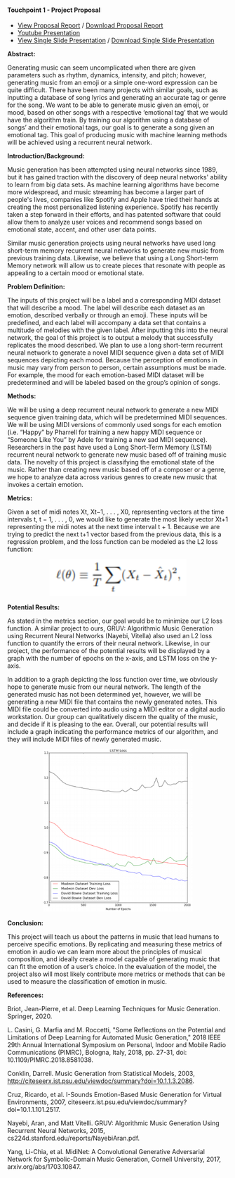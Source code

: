 
#### Touchpoint 1 - Project Proposal  

- [View Proposal Report](https://drive.google.com/file/d/1xS-L8BZmzfwZYZ3VzKxn5t_0B7f9yxZb/view?usp=sharing) / [Download Proposal Report](https://github.com/Matthewa1999/Group11_CS4641/raw/main/Resources/ProjectProposal.pdf)
- [Youtube Presentation](https://www.youtube.com/watch?v=RopPKB7D7qI)  
- [View Single Slide Presentation](https://drive.google.com/file/d/17fHZPUO1quHMPFOvDn-JaZQeB6V6OEae/view?usp=sharing) / [Download Single Slide Presentation](https://github.com/Matthewa1999/Group11_CS4641/raw/main/Resources/Group%2011_Presentation_Slide.pdf)  

<strong>Abstract: </strong>

Generating music can seem uncomplicated when there are given parameters such as rhythm, dynamics, intensity, and pitch; however, generating music from an emoji or a simple one-word expression can be quite difficult. There have been many projects with similar goals, such as inputting a database of song lyrics and generating an accurate tag or genre for the song. We want to be able to generate music given an emoji, or mood, based on other songs with a respective ‘emotional tag’ that we would have the algorithm train. By training our algorithm using a database of songs’ and their emotional tags, our goal is to generate a song given an emotional tag. This goal of producing music with machine learning methods will be achieved using a recurrent neural network. 

<strong>Introduction/Background:</strong>  

Music generation has been attempted using neural networks since 1989, but it has gained traction with the discovery of deep neural networks' ability to learn from big data sets.  As machine learning algorithms have become more widespread, and music streaming has become a larger part of people's lives, companies like Spotify and Apple have tried their hands at creating the most personalized listening experience.  Spotify has recently taken a step forward in their efforts, and has patented software that could allow them to analyze user voices and recommend songs based on emotional state, accent, and other user data points.  

Similar music generation projects using neural networks have used long short-term memory recurrent neural networks to generate new music from previous training data. Likewise, we believe that using a Long Short-term Memory network will allow us to create pieces that resonate with people as appealing to a certain mood or emotional state.

<strong>Problem Definition:</strong>  

The inputs of this project will be a label and a corresponding MIDI dataset that will describe a mood. The label will describe each dataset as an emotion, described verbally or through an emoji. These inputs will be predefined, and each label will accompany a data set that contains a multitude of melodies with the given label. After inputting this into the neural network, the goal of this project is to output a melody that successfully replicates the mood described. We plan to use a long short-term recurrent neural network to generate a novel MIDI sequence given a data set of MIDI sequences depicting each mood.
Because the perception of emotions in music may vary from person to person, certain assumptions must be made. For example, the mood for each emotion-based MIDI dataset will be predetermined and will be labeled based on the group’s opinion of songs.

<strong>Methods:</strong>  

We will be using a deep recurrent neural network to generate a new MIDI sequence given training data, which will be predetermined MIDI sequences. We will be using MIDI versions of commonly used songs for each emotion (i.e. “Happy” by Pharrell for training a new happy MIDI sequence or “Someone Like You” by Adele for training a new sad MIDI sequence). Researchers in the past have used a Long Short-Term Memory (LSTM) recurrent neural network to generate new music based off of training music data. The novelty of this project is classifying the emotional state of the music. Rather than creating new music based off of a composer or a genre, we hope to analyze data across various genres to create new music that invokes a certain emotion.

<strong>Metrics:</strong>  

Given a set of midi notes Xt, Xt−1, . . . , X0, representing vectors at the time intervals t, t − 1, . . . , 0, we would like to generate the most likely vector Xt+1 representing the midi notes at the next time interval 
t + 1. Because we are trying to predict the next t+1 vector based from the previous data, this is a regression problem, and the loss function can be modeled as the L2 loss function:

<p align="center">
    <img src="https://github.com/Matthewa1999/Group11_CS4641/blob/main/Resources/Images/LossFunctionFormula.png?raw=true" width="312" height="84"/>
</p>

<strong>Potential Results:</strong>  
	
As stated in the metrics section, our goal would be to minimize our L2 loss function. A similar project to ours, GRUV: Algorithmic Music Generation using Recurrent Neural Networks (Nayebi, Vitella) also used an L2 loss function to quantify the errors of their neural network. Likewise, in our project, the performance of the potential results will be displayed by a graph with the number of epochs on the x-axis, and LSTM loss on the y-axis.

In addition to a graph depicting the loss function over time, we obviously hope to generate music from our neural network. The length of the generated music has not been determined yet, however, we will be generating a new MIDI file that contains the newly generated notes. This MIDI file could be converted into audio using a MIDI editor or a digital audio workstation. Our group can qualitatively discern the quality of the music, and decide if it is pleasing to the ear. Overall, our potential results will include a graph indicating the performance metrics of our algorithm, and they will include MIDI files of newly generated music.

<p align="center">
    <img src="https://github.com/Matthewa1999/Group11_CS4641/blob/main/Resources/Images/LossFunctionPlot.png?raw=true" width="340" height="370"/>
</p>
	
<strong>Conclusion:</strong>  

This project will teach us about the patterns in music that lead humans to perceive specific emotions. By replicating and measuring these metrics of emotion in audio we can learn more about the principles of musical composition, and ideally create a model capable of generating music that can fit the emotion of a user’s choice. In the evaluation of the model, the project also will most likely contribute more metrics or methods that can be used to measure the classification of emotion in music.

<strong>References:</strong>  

Briot, Jean-Pierre, et al. Deep Learning Techniques for Music Generation. Springer, 2020. 

L. Casini, G. Marfia and M. Roccetti, "Some Reflections on the Potential and Limitations of Deep Learning for Automated Music Generation," 2018 IEEE 29th Annual International Symposium on Personal, Indoor and Mobile Radio Communications (PIMRC), Bologna, Italy, 2018, pp. 27-31, doi: 10.1109/PIMRC.2018.8581038.

Conklin, Darrell. Music Generation from Statistical Models, 2003, http://citeseerx.ist.psu.edu/viewdoc/summary?doi=10.1.1.3.2086.

Cruz, Ricardo, et al. I-Sounds Emotion-Based Music Generation for Virtual Environments, 2007, citeseerx.ist.psu.edu/viewdoc/summary?doi=10.1.1.101.2517. 

Nayebi, Aran, and Matt Vitelli. GRUV: Algorithmic Music Generation Using Recurrent Neural Networks, 2015, cs224d.stanford.edu/reports/NayebiAran.pdf.

Yang, Li-Chia, et al. MidiNet: A Convolutional Generative Adversarial Network for Symbolic-Domain Music Generation, Cornell University, 2017, arxiv.org/abs/1703.10847. 
